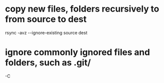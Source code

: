 # copy new files, folders recursively to from source to dest
rsync -avz --ignore-existing source dest

# ignore commonly ignored files and folders, such as .git/
-C
